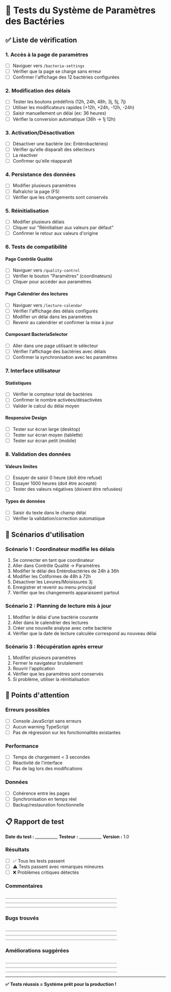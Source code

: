 # 🧪 Tests du Système de Paramètres des Bactéries

## ✅ Liste de vérification

### 1. Accès à la page de paramètres
- [ ] Naviguer vers `/bacteria-settings`
- [ ] Vérifier que la page se charge sans erreur
- [ ] Confirmer l'affichage des 12 bactéries configurées

### 2. Modification des délais
- [ ] Tester les boutons prédéfinis (12h, 24h, 48h, 3j, 5j, 7j)
- [ ] Utiliser les modificateurs rapides (+12h, +24h, -12h, -24h)
- [ ] Saisir manuellement un délai (ex: 36 heures)
- [ ] Vérifier la conversion automatique (36h → 1j 12h)

### 3. Activation/Désactivation
- [ ] Désactiver une bactérie (ex: Entérobactéries)
- [ ] Vérifier qu'elle disparaît des sélecteurs
- [ ] La réactiver
- [ ] Confirmer qu'elle réapparaît

### 4. Persistance des données
- [ ] Modifier plusieurs paramètres
- [ ] Rafraîchir la page (F5)
- [ ] Vérifier que les changements sont conservés

### 5. Réinitialisation
- [ ] Modifier plusieurs délais
- [ ] Cliquer sur "Réinitialiser aux valeurs par défaut"
- [ ] Confirmer le retour aux valeurs d'origine

### 6. Tests de compatibilité

#### Page Contrôle Qualité
- [ ] Naviguer vers `/quality-control`
- [ ] Vérifier le bouton "Paramètres" (coordinateurs)
- [ ] Cliquer pour accéder aux paramètres

#### Page Calendrier des lectures
- [ ] Naviguer vers `/lecture-calendar`
- [ ] Vérifier l'affichage des délais configurés
- [ ] Modifier un délai dans les paramètres
- [ ] Revenir au calendrier et confirmer la mise à jour

#### Composant BacteriaSelector
- [ ] Aller dans une page utilisant le sélecteur
- [ ] Vérifier l'affichage des bactéries avec délais
- [ ] Confirmer la synchronisation avec les paramètres

### 7. Interface utilisateur

#### Statistiques
- [ ] Vérifier le compteur total de bactéries
- [ ] Confirmer le nombre activées/désactivées
- [ ] Valider le calcul du délai moyen

#### Responsive Design
- [ ] Tester sur écran large (desktop)
- [ ] Tester sur écran moyen (tablette)
- [ ] Tester sur écran petit (mobile)

### 8. Validation des données

#### Valeurs limites
- [ ] Essayer de saisir 0 heure (doit être refusé)
- [ ] Essayer 1000 heures (doit être accepté)
- [ ] Tester des valeurs négatives (doivent être refusées)

#### Types de données
- [ ] Saisir du texte dans le champ délai
- [ ] Vérifier la validation/correction automatique

## 🎯 Scénarios d'utilisation

### Scénario 1 : Coordinateur modifie les délais
1. Se connecter en tant que coordinateur
2. Aller dans Contrôle Qualité → Paramètres
3. Modifier le délai des Entérobactéries de 24h à 36h
4. Modifier les Coliformes de 48h à 72h
5. Désactiver les Levures/Moisissures 3j
6. Enregistrer et revenir au menu principal
7. Vérifier que les changements apparaissent partout

### Scénario 2 : Planning de lecture mis à jour
1. Modifier le délai d'une bactérie courante
2. Aller dans le calendrier des lectures
3. Créer une nouvelle analyse avec cette bactérie
4. Vérifier que la date de lecture calculée correspond au nouveau délai

### Scénario 3 : Récupération après erreur
1. Modifier plusieurs paramètres
2. Fermer le navigateur brutalement
3. Rouvrir l'application
4. Vérifier que les paramètres sont conservés
5. Si problème, utiliser la réinitialisation

## 🐛 Points d'attention

### Erreurs possibles
- [ ] Console JavaScript sans erreurs
- [ ] Aucun warning TypeScript
- [ ] Pas de régression sur les fonctionnalités existantes

### Performance
- [ ] Temps de chargement < 3 secondes
- [ ] Réactivité de l'interface
- [ ] Pas de lag lors des modifications

### Données
- [ ] Cohérence entre les pages
- [ ] Synchronisation en temps réel
- [ ] Backup/restauration fonctionnelle

## 📋 Rapport de test

**Date du test :** ___________
**Testeur :** ___________
**Version :** 1.0

### Résultats
- [ ] ✅ Tous les tests passent
- [ ] ⚠️ Tests passent avec remarques mineures
- [ ] ❌ Problèmes critiques détectés

### Commentaires
```
_________________________________________________
_________________________________________________
_________________________________________________
```

### Bugs trouvés
```
_________________________________________________
_________________________________________________
_________________________________________________
```

### Améliorations suggérées
```
_________________________________________________
_________________________________________________
_________________________________________________
```

---

**✅ Tests réussis = Système prêt pour la production !** 
